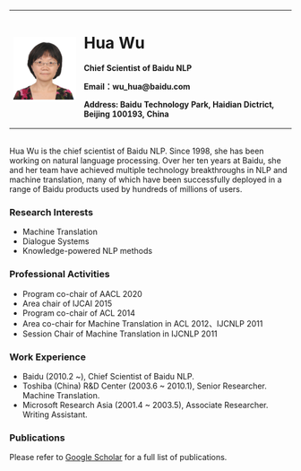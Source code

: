 <table border="0">
  <tr>
     <td width="25%">
      <img src="Wuhua.JPG" width="100%">
    </td>
    <td width="75%">
      <h1>Hua Wu</h1>
      <p><b>Chief Scientist of Baidu NLP</b></p>
      <p><b>Email：wu_hua@baidu.com</b></p>
      <p><b>Address: Baidu Technology Park, Haidian Dictrict, Beijing 100193, China</b></p>
    </td>
  </tr>
</table>

<br>
Hua Wu is the chief scientist of Baidu NLP. Since 1998, she has been working on natural language processing. Over her ten years at Baidu, she and her team have achieved multiple technology breakthroughs in NLP and machine translation, many of which have been successfully deployed in a range of Baidu products used by hundreds of millions of users. 

### Research Interests
-	Machine Translation
-	Dialogue Systems
-	Knowledge-powered NLP methods

### Professional Activities
-	Program co-chair of AACL 2020
-	Area chair of IJCAI 2015
-	Program co-chair of ACL 2014
-	Area co-chair for Machine Translation in ACL 2012、IJCNLP 2011
-	Session Chair of Machine Translation in IJCNLP 2011

### Work Experience
-	Baidu (2010.2 ~),  Chief Scientist of Baidu NLP.
-	Toshiba (China) R&D Center (2003.6 ~ 2010.1), Senior Researcher. Machine Translation.
-	Microsoft Research Asia (2001.4 ~ 2003.5), Associate Researcher. Writing Assistant.

### Publications

Please refer to <a href="https://scholar.google.com/citations?user=-eSdByEAAAAJ&hl=en" target="_self">Google Scholar</a> for a full list of publications.



